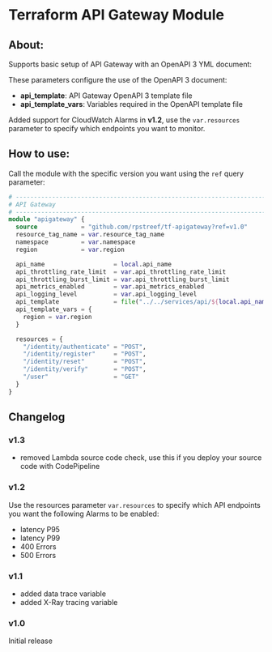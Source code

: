 # Terraform API Gateway Module

## About:

Supports basic setup of API Gateway with an OpenAPI 3 YML document:

These parameters configure the use of the OpenAPI 3 document:
- __api_template__: API Gateway OpenAPI 3 template file
- __api_template_vars__: Variables required in the OpenAPI template file

Added support for CloudWatch Alarms in __v1.2__, use the ```var.resources``` parameter to specify which endpoints you want to monitor.

## How to use:

Call the module with the specific version you want using the ```ref``` query parameter:

```terraform
# -----------------------------------------------------------------------------
# API Gateway
# -----------------------------------------------------------------------------
module "apigateway" {
  source            = "github.com/rpstreef/tf-apigateway?ref=v1.0"
  resource_tag_name = var.resource_tag_name
  namespace         = var.namespace
  region            = var.region

  api_name                   = local.api_name
  api_throttling_rate_limit  = var.api_throttling_rate_limit
  api_throttling_burst_limit = var.api_throttling_burst_limit
  api_metrics_enabled        = var.api_metrics_enabled
  api_logging_level          = var.api_logging_level
  api_template               = file("../../services/api/${local.api_name}.yml")
  api_template_vars = {
    region = var.region
  }

  resources = {
    "/identity/authenticate" = "POST",
    "/identity/register"     = "POST",
    "/identity/reset"        = "POST",
    "/identity/verify"       = "POST",
    "/user"                  = "GET"
  }
}
```

## Changelog

### v1.3
- removed Lambda source code check, use this if you deploy your source code with CodePipeline

### v1.2
Use the resources parameter ```var.resources``` to specify which API endpoints you want the following Alarms to be enabled:

- latency P95
- latency P99
- 400 Errors
- 500 Errors

### v1.1

- added data trace variable
- added X-Ray tracing variable

### v1.0

Initial release